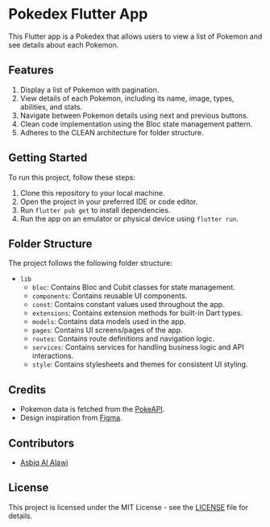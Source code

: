# Pokedex Flutter App

This Flutter app is a Pokedex that allows users to view a list of Pokemon and see details about each Pokemon.

## Features

1. Display a list of Pokemon with pagination.
2. View details of each Pokemon, including its name, image, types, abilities, and stats.
3. Navigate between Pokemon details using next and previous buttons.
4. Clean code implementation using the Bloc state management pattern.
5. Adheres to the CLEAN architecture for folder structure.

## Getting Started

To run this project, follow these steps:

1. Clone this repository to your local machine.
2. Open the project in your preferred IDE or code editor.
3. Run `flutter pub get` to install dependencies.
4. Run the app on an emulator or physical device using `flutter run`.

## Folder Structure

The project follows the following folder structure:

- `lib`
  - `bloc`: Contains Bloc and Cubit classes for state management.
  - `components`: Contains reusable UI components.
  - `const`: Contains constant values used throughout the app.
  - `extensions`: Contains extension methods for built-in Dart types.
  - `models`: Contains data models used in the app.
  - `pages`: Contains UI screens/pages of the app.
  - `routes`: Contains route definitions and navigation logic.
  - `services`: Contains services for handling business logic and API interactions.
  - `style`: Contains stylesheets and themes for consistent UI styling.

## Credits

- Pokemon data is fetched from the [PokeAPI](https://pokeapi.co/).
- Design inspiration from [Figma](https://www.figma.com/file/b7bN8E5lMhR0QUaRDQdyO3/Pok%C3%A9dex-(Community)?type=design&node-id=1017%3A431&mode=design&t=GypvfpZXy3cx8IOi-1).

## Contributors

- [Asbiq Al Alawi](https://github.com/asbiqalalawi)

## License

This project is licensed under the MIT License - see the [LICENSE](LICENSE) file for details.
